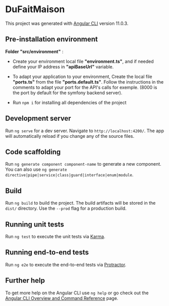 # DuFaitMaison

This project was generated with [Angular CLI](https://github.com/angular/angular-cli) version 11.0.3.

## Pre-installation environment

**Folder "src/environment"** :

- Create your environment local file **"environment.ts"**, and if needed define your IP address in **"apiBaseUrl"** variable.

- To adapt your application to your environment, Create the local file **"ports.ts"** from the file **"ports.default.ts"**.
  Follow the instructions in the comments to adapt your port for the API's calls for exemple. (8000 is the port by default for the symfony backend server).

- Run `npm i` for installing all dependencies of the project

## Development server

Run `ng serve` for a dev server. Navigate to `http://localhost:4200/`. The app will automatically reload if you change any of the source files.

## Code scaffolding

Run `ng generate component component-name` to generate a new component. You can also use `ng generate directive|pipe|service|class|guard|interface|enum|module`.

## Build

Run `ng build` to build the project. The build artifacts will be stored in the `dist/` directory. Use the `--prod` flag for a production build.

## Running unit tests

Run `ng test` to execute the unit tests via [Karma](https://karma-runner.github.io).

## Running end-to-end tests

Run `ng e2e` to execute the end-to-end tests via [Protractor](http://www.protractortest.org/).

## Further help

To get more help on the Angular CLI use `ng help` or go check out the [Angular CLI Overview and Command Reference](https://angular.io/cli) page.
